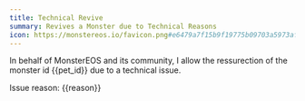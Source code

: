 ```yaml
---
title: Technical Revive
summary: Revives a Monster due to Technical Reasons
icon: https://monstereos.io/favicon.png#e6479a7f15b9f19775b09703a5973af41e6e6c0eefbe0c09b9f032a286248b74
---
```

In behalf of MonsterEOS and its community, I allow the ressurection of the monster id {{pet_id}} due to a technical issue.

Issue reason: {{reason}}
